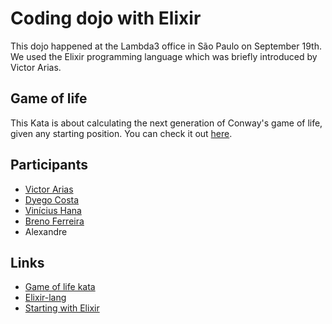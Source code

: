 # Coding dojo with Elixir

This dojo happened at the Lambda3 office in São Paulo on September 19th. We used the Elixir programming language which was briefly introduced by Victor Arias.

## Game of life

This Kata is about calculating the next generation of Conway's game of life, given any starting position. You can check it out [here][5].


## Participants

* [Victor Arias][1]
* [Dyego Costa][2]
* [Vinícius Hana][3]
* [Breno Ferreira][4]
* Alexandre

## Links

* [Game of life kata][5]
* [Elixir-lang][6]
* [Starting with Elixir][7]

[1]:https://twitter.com/ariassp
[2]:https://twitter.com/dyegoScosta
[3]:https://twitter.com/vinicius_hana
[4]:https://twitter.com/breno_ferreira
[5]:http://codingdojo.org/cgi-bin/wiki.pl?KataGameOfLife
[6]:http://elixir-lang.org/
[7]:http://victorarias.com.br/2013/09/15/starting-with-elixir.html
